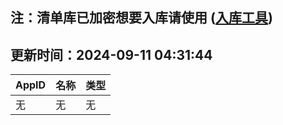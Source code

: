 ## 注：清单库已加密想要入库请使用 ([入库工具](https://github.com/BlankTMing/ManifestAutoUpdate/releases))

## 更新时间：2024-09-11 04:31:44
| AppID | 名称 | 类型  |
| :-------------------- | :----------------------------- | :----------- |
| 无 | 无 | 无 |
